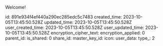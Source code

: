 Welcome!

id: 891e934f4ef440a290ec285edc5c7483
created_time: 2023-10-05T13:45:50.528Z
updated_time: 2023-10-05T13:45:50.528Z
user_created_time: 2023-10-05T13:45:50.528Z
user_updated_time: 2023-10-05T13:45:50.528Z
encryption_cipher_text: 
encryption_applied: 0
parent_id: 
is_shared: 0
share_id: 
master_key_id: 
icon: 
user_data: 
type_: 2
